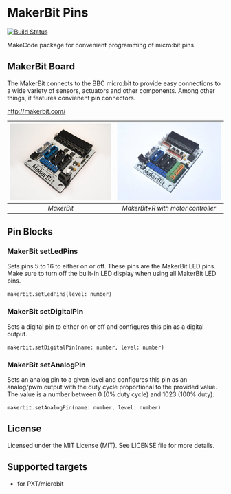 # MakerBit Pins

[![Build Status](https://travis-ci.org/1010Technologies/pxt-makerbit-pins.svg?branch=master)](https://travis-ci.org/1010Technologies/pxt-makerbit-pins)

MakeCode package for convenient programming of micro:bit pins.

## MakerBit Board

The MakerBit connects to the BBC micro:bit to provide easy connections to a wide variety of sensors, actuators and other components. Among other things, it features convienent pin connectors.

http://makerbit.com/

| ![MakerBit](https://github.com/1010Technologies/pxt-makerbit/raw/master/MakerBit.png "MakerBit") | ![MakerBit+R](https://github.com/1010Technologies/pxt-makerbit/raw/master/MakerBit+R.png "MakerBit+R") |
| :----------------------------------------------------------------------------------------------: | :----------------------------------------------------------------------------------------------------: |
|                                            _MakerBit_                                            |                                   _MakerBit+R with motor controller_                                   |

## Pin Blocks

### MakerBit setLedPins

Sets pins 5 to 16 to either on or off. These pins are the MakerBit LED pins.
Make sure to turn off the built-in LED display when using all MakerBit LED pins.

```sig
makerbit.setLedPins(level: number)
```

### MakerBit setDigitalPin

Sets a digital pin to either on or off and configures this pin as a digital output.

```sig
makerbit.setDigitalPin(name: number, level: number)
```

### MakerBit setAnalogPin

Sets an analog pin to a given level and configures this pin as an analog/pwm output with the duty cycle proportional to the provided value. The value is a number between 0 (0% duty cycle) and 1023 (100% duty).

```sig
makerbit.setAnalogPin(name: number, level: number)
```

## License

Licensed under the MIT License (MIT). See LICENSE file for more details.

## Supported targets

- for PXT/microbit
